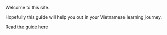 Welcome to this site. 

Hopefully this guide will help you out in your Vietnamese learning journey.

[Read the guide here](guide.md)